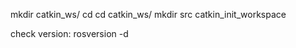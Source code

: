 
mkdir catkin_ws/
cd
cd catkin_ws/
mkdir src
catkin_init_workspace



check version: rosversion -d

